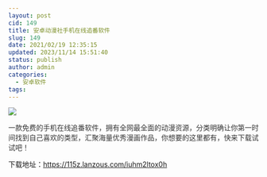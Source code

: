 ```yaml
---
layout: post
cid: 149
title: 安卓动漫社手机在线追番软件
slug: 149
date: 2021/02/19 12:35:15
updated: 2023/11/14 15:51:40
status: publish
author: admin
categories: 
  - 安卓软件
tags: 
---
```



<div alt="潮男心博客 www.cnx0.com" >
				<p><img src="https://www.115z.com/edit/php/upload/20210219/16136673906942.jpg"></p>
<p><span style="color: rgb(51, 51, 51); font-family: Arial, 微软雅黑, sans-serif;">一款免费的手机在线追番软件，拥有全网最全面的动漫资源，分类明确让你第一时间找到自己喜欢的类型，汇聚海量优秀漫画作品，你想要的这里都有，快来下载试试吧！</span></p>
<p>下载地址：<a href="https://115z.lanzous.com/iuhm2ltox0h">https://115z.lanzous.com/iuhm2ltox0h</a> </p>			</div>
			